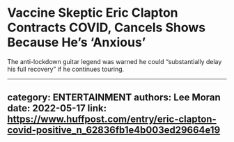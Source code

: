 # Vaccine Skeptic Eric Clapton Contracts COVID, Cancels Shows Because He’s ‘Anxious’

The anti-lockdown guitar legend was warned he could “substantially delay his full recovery” if he continues touring.

---
category: ENTERTAINMENT
authors: Lee Moran
date: 2022-05-17
link: https://www.huffpost.com/entry/eric-clapton-covid-positive_n_62836fb1e4b003ed29664e19
---
